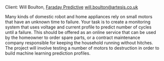 Client: Will Boulton, [Faraday
Predictive](Faraday_Predictive "wikilink")
<will.boulton@artesis.co.uk>

Many kinds of domestic robot and home appliances rely on small motors
that have an unknown time to failure. Your task is to create a
monitoring system that uses voltage and current profile to predict
number of cycles until a failure. This should be offered as an online
service that can be used by the homeowner to order spare parts, or a
contract maintenance company responsible for keeping the household
running without hitches. The project will involve testing a number of
motors to destruction in order to build machine learning prediction
profiles.